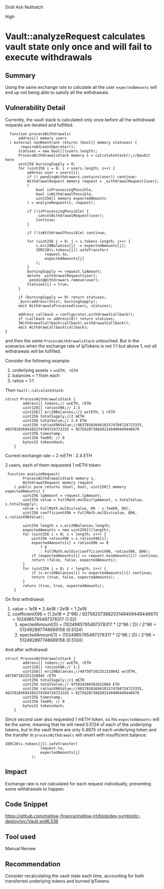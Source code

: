 Droll Ash Nuthatch

High

# Vault::analyzeRequest calculates vault state only once and will fail to execute withdrawals

## Summary

Using the same exchange rate to calculate all the user `expectedAmounts` will end up not being able to satisfy all the withdrawals.

## Vulnerability Detail

Currently, the vault stack is calculated only once before all the withdrawal requests are iterated and fulfilled:

```solidity
  function processWithdrawals(
      address[] memory users
  ) external nonReentrant returns (bool[] memory statuses) {
      _requireAtLeastOperator();
      statuses = new bool[](users.length);
      ProcessWithdrawalsStack memory s = calculateStack();//@audit here
      uint256 burningSupply = 0;
      for (uint256 i = 0; i < users.length; i++) {
          address user = users[i];
          if (!_pendingWithdrawers.contains(user)) continue;
          WithdrawalRequest memory request = _withdrawalRequest[user];
          (
              bool isProcessingPossible,
              bool isWithdrawalPossible,
              uint256[] memory expectedAmounts
          ) = analyzeRequest(s, request);

          if (!isProcessingPossible) {
              _cancelWithdrawalRequest(user);
              continue;
          }

          if (!isWithdrawalPossible) continue;

          for (uint256 j = 0; j < s.tokens.length; j++) {
              s.erc20Balances[j] -= expectedAmounts[j];
              IERC20(s.tokens[j]).safeTransfer(
                  request.to,
                  expectedAmounts[j]
              );
          }
          burningSupply += request.lpAmount;
          delete _withdrawalRequest[user];
          _pendingWithdrawers.remove(user);
          statuses[i] = true;
      }

      if (burningSupply == 0) return statuses;
      _burn(address(this), burningSupply);
      emit WithdrawalsProcessed(users, statuses);

      address callback = configurator.withdrawalCallback();
      if (callback == address(0)) return statuses;
      IWithdrawalCallback(callback).withdrawalCallback();
      emit WithdrawCallback(callback);
}
```

and then the same `ProcessWithdrawalsStack` untouched. But in the scenarios when the exchange rate of lpTokens is not 1:1 but above 1, not all withdrawals will be fulfilled. 

Consider the following example:

1. underlying assets =  `wsETH, rETH`
2. balances = 1 from each
3. ratios = 1:1

Then `Vault::calculateStack`:

```solidity
struct ProcessWithdrawalsStack {
        address[] tokens;// wsETH, rETH
        uint128[] ratiosX96;// 1:3
        uint256[] erc20Balances;//1 wstETH, 1 rETH
        uint256 totalSupply;//2 mETH
        uint256 totalValue;// 2.4 ETH 
        uint256 ratiosX96Value;//46378103694101574704724723335, 46378103694101574704724723335 = 92756207388203149409449446670
        uint256 timestamp;
        uint256 feeD9; // 0
        bytes32 tokensHash; 
    }
```

Current exchange rate = 2 mETH : 2.4 ETH

2 users, each of them requested 1 mETH token:

```solidity
 function analyzeRequest(
        ProcessWithdrawalsStack memory s,
        WithdrawalRequest memory request
    ) public pure returns (bool, bool, uint256[] memory expectedAmounts) {
        uint256 lpAmount = request.lpAmount;
        uint256 value = FullMath.mulDiv(lpAmount, s.totalValue, s.totalSupply);
        value = FullMath.mulDiv(value, D9 - s.feeD9, D9);
        uint256 coefficientX96 = FullMath.mulDiv(value, Q96, s.ratiosX96Value);

        uint256 length = s.erc20Balances.length;
        expectedAmounts = new uint256[](length);
        for (uint256 i = 0; i < length; i++) {
            uint256 ratiosX96 = s.ratiosX96[i];
            expectedAmounts[i] = ratiosX96 == 0
                ? 0
                : FullMath.mulDiv(coefficientX96, ratiosX96, Q96);
            if (expectedAmounts[i] >= request.minAmounts[i]) continue;
            return (false, false, expectedAmounts);
        }
        for (uint256 i = 0; i < length; i++) {
            if (s.erc20Balances[i] >= expectedAmounts[i]) continue;
            return (true, false, expectedAmounts);
        }
        return (true, true, expectedAmounts);
    }
```

On first withdrawal:

1. value  = 1e18 * 2.4e18 / 2e18 = 1.2e18
2. coefficientX96 = (1.2e18 * 2^96) / 92756207388203149409449446670 = 1024985795497378317 (1.02) 
    1. epectedAmount[0] = (1024985795497378317 * (2^96 / 2)) / 2^96 = 512492897748689158 (0.5124)
    2. epectedAmount[1] = (1024985795497378317 * (2^96 / 2)) / 2^96 = 512492897748689158 (0.5124) 

And after withdrawal:

```solidity
struct ProcessWithdrawalsStack {
        address[] tokens;// wsETH, rETH
        uint128[] ratiosX96;// 1:1
        uint256[] erc20Balances;//487507102251310842 wstETH, 487507102251310842 rETH
        uint256 totalSupply;//1 mETH
        uint256 totalValue;// 975014204502621684 ETH 
        uint256 ratiosX96Value;//46378103694101574704724723335, 46378103694101574704724723335 = 92756207388203149409449446670
        uint256 timestamp;
        uint256 feeD9; // 0
        bytes32 tokensHash; 
    }
```

Since second user also requested 1 mETH token, so his `expectedAmounts` will be the same, meaning that he will need 0.5124 of each of the underlying tokens, but in the vault there are only 0.4875 of each underlying token and the transfer in `processWithdrawals` will revert with insufficient balance:

```solidity
IERC20(s.tokens[j]).safeTransfer(
                request.to,
                expectedAmounts[j]
            );
```

## Impact

Exchange rate is not calculated for each request individually, preventing some withdrawals to happen. 

## Code Snippet

https://github.com/mellow-finance/mellow-lrt/blob/dev-symbiotic-deploy/src/Vault.sol#L536

## Tool used

Manual Review

## Recommendation

Consider recalculating the vault state each time, accounting for both transferred underlying tokens and burned lpTokens.
